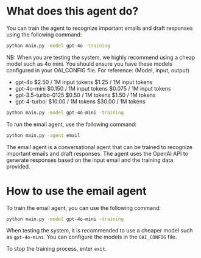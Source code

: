 # What does this agent do?

You can train the agent to recognize important emails and draft responses using the following command:

```bash 
python main.py -model gpt-4o -training
```

NB: When you are testing the system, we highly recommend using a cheap model such as 4o mini. You should ensure you have these models configured in your OAI_CONFIG file.
For reference: (Model, input, output)

- gpt-4o $2.50 / 1M input tokens $1.25 / 1M input tokens
- gpt-4o-mini $0.150 / 1M input tokens $0.075 / 1M input tokens
- gpt-3.5-turbo-0125 $0.50 / 1M tokens $1.50 / 1M tokens
- gpt-4-turbo: $10.00 / 1M tokens $30.00 / 1M tokens

```bash 
python main.py -model gpt-4o-mini -training
```

To run the email agent, use the following command:

```bash
python main.py -agent email
```

The email agent is a conversational agent that can be trained to recognize important emails and draft responses. The agent uses the OpenAI API to generate responses based on the input email and the training data provided.

# How to use the email agent

To train the email agent, you can use the following command:

```bash
python main.py -model gpt-4o-mini -training
```

When testing the system, it is recommended to use a cheaper model such as `gpt-4o-mini`. You can configure the models in the `OAI_CONFIG` file.

To stop the training process, enter `exit`.
